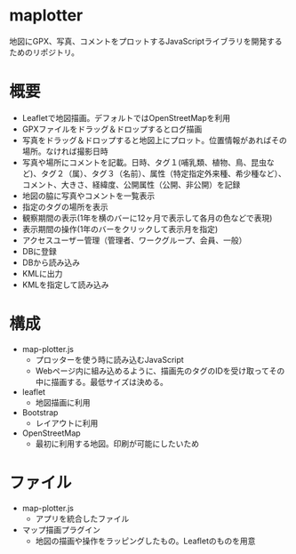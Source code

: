 # maplotter
地図にGPX、写真、コメントをプロットするJavaScriptライブラリを開発するためのリポジトリ。

# 概要
- Leafletで地図描画。デフォルトではOpenStreetMapを利用
- GPXファイルをドラッグ＆ドロップするとログ描画
- 写真をドラッグ＆ドロップすると地図上にプロット。位置情報があればその場所。なければ撮影日時
- 写真や場所にコメントを記載。日時、タグ１(哺乳類、植物、鳥、昆虫など)、タグ２（属）、タグ３（名前）、属性（特定指定外来種、希少種など）、コメント、大きさ、経緯度、公開属性（公開、非公開）を記録
- 地図の脇に写真やコメントを一覧表示
- 指定のタグの場所を表示
- 観察期間の表示(1年を横のバーに12ヶ月で表示して各月の色などで表現)
- 表示期間の操作(1年のバーをクリックして表示月を指定)
- アクセスユーザー管理（管理者、ワークグループ、会員、一般）
- DBに登録
- DBから読み込み
- KMLに出力
- KMLを指定して読み込み

# 構成
- map-plotter.js
    - プロッターを使う時に読み込むJavaScript
    - Webページ内に組み込めるように、描画先のタグのIDを受け取ってその中に描画する。最低サイズは決める。
- leaflet
    - 地図描画に利用
- Bootstrap
    - レイアウトに利用
- OpenStreetMap
    - 最初に利用する地図。印刷が可能にしたいため

# ファイル
- map-plotter.js
    - アプリを統合したファイル
- マップ描画プラグイン
    - 地図の描画や操作をラッピングしたもの。Leafletのものを用意


